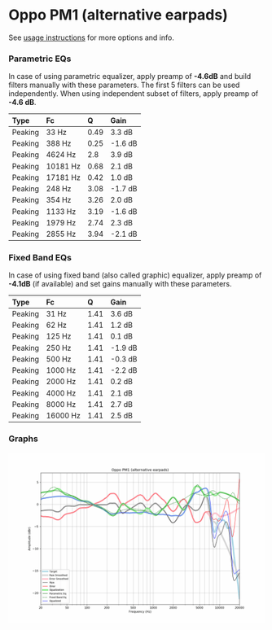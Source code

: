 # Oppo PM1 (alternative earpads)
See [usage instructions](https://github.com/jaakkopasanen/AutoEq#usage) for more options and info.

### Parametric EQs
In case of using parametric equalizer, apply preamp of **-4.6dB** and build filters manually
with these parameters. The first 5 filters can be used independently.
When using independent subset of filters, apply preamp of **-4.6 dB**.

| Type    | Fc       |    Q | Gain    |
|:--------|:---------|:-----|:--------|
| Peaking | 33 Hz    | 0.49 | 3.3 dB  |
| Peaking | 388 Hz   | 0.25 | -1.6 dB |
| Peaking | 4624 Hz  | 2.8  | 3.9 dB  |
| Peaking | 10181 Hz | 0.68 | 2.1 dB  |
| Peaking | 17181 Hz | 0.42 | 1.0 dB  |
| Peaking | 248 Hz   | 3.08 | -1.7 dB |
| Peaking | 354 Hz   | 3.26 | 2.0 dB  |
| Peaking | 1133 Hz  | 3.19 | -1.6 dB |
| Peaking | 1979 Hz  | 2.74 | 2.3 dB  |
| Peaking | 2855 Hz  | 3.94 | -2.1 dB |

### Fixed Band EQs
In case of using fixed band (also called graphic) equalizer, apply preamp of **-4.1dB**
(if available) and set gains manually with these parameters.

| Type    | Fc       |    Q | Gain    |
|:--------|:---------|:-----|:--------|
| Peaking | 31 Hz    | 1.41 | 3.6 dB  |
| Peaking | 62 Hz    | 1.41 | 1.2 dB  |
| Peaking | 125 Hz   | 1.41 | 0.1 dB  |
| Peaking | 250 Hz   | 1.41 | -1.9 dB |
| Peaking | 500 Hz   | 1.41 | -0.3 dB |
| Peaking | 1000 Hz  | 1.41 | -2.2 dB |
| Peaking | 2000 Hz  | 1.41 | 0.2 dB  |
| Peaking | 4000 Hz  | 1.41 | 2.1 dB  |
| Peaking | 8000 Hz  | 1.41 | 2.7 dB  |
| Peaking | 16000 Hz | 1.41 | 2.5 dB  |

### Graphs
![](./Oppo%20PM1%20(alternative%20earpads).png)
